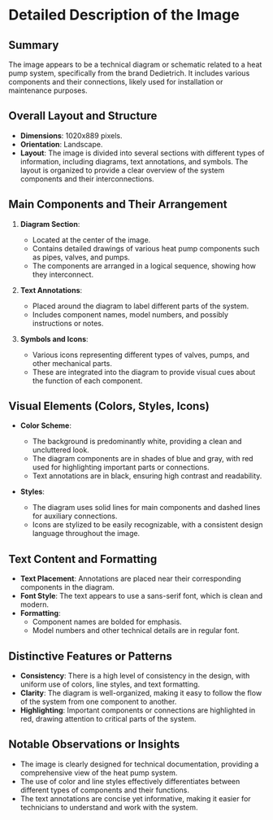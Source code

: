 # Detailed Description of the Image

## Summary
The image appears to be a technical diagram or schematic related to a heat pump system, specifically from the brand Dedietrich. It includes various components and their connections, likely used for installation or maintenance purposes.

## Overall Layout and Structure
- **Dimensions**: 1020x889 pixels.
- **Orientation**: Landscape.
- **Layout**: The image is divided into several sections with different types of information, including diagrams, text annotations, and symbols. The layout is organized to provide a clear overview of the system components and their interconnections.

## Main Components and Their Arrangement
1. **Diagram Section**:
   - Located at the center of the image.
   - Contains detailed drawings of various heat pump components such as pipes, valves, and pumps.
   - The components are arranged in a logical sequence, showing how they interconnect.

2. **Text Annotations**:
   - Placed around the diagram to label different parts of the system.
   - Includes component names, model numbers, and possibly instructions or notes.

3. **Symbols and Icons**:
   - Various icons representing different types of valves, pumps, and other mechanical parts.
   - These are integrated into the diagram to provide visual cues about the function of each component.

## Visual Elements (Colors, Styles, Icons)
- **Color Scheme**:
  - The background is predominantly white, providing a clean and uncluttered look.
  - The diagram components are in shades of blue and gray, with red used for highlighting important parts or connections.
  - Text annotations are in black, ensuring high contrast and readability.

- **Styles**:
  - The diagram uses solid lines for main components and dashed lines for auxiliary connections.
  - Icons are stylized to be easily recognizable, with a consistent design language throughout the image.

## Text Content and Formatting
- **Text Placement**: Annotations are placed near their corresponding components in the diagram.
- **Font Style**: The text appears to use a sans-serif font, which is clean and modern.
- **Formatting**:
  - Component names are bolded for emphasis.
  - Model numbers and other technical details are in regular font.

## Distinctive Features or Patterns
- **Consistency**: There is a high level of consistency in the design, with uniform use of colors, line styles, and text formatting.
- **Clarity**: The diagram is well-organized, making it easy to follow the flow of the system from one component to another.
- **Highlighting**: Important components or connections are highlighted in red, drawing attention to critical parts of the system.

## Notable Observations or Insights
- The image is clearly designed for technical documentation, providing a comprehensive view of the heat pump system.
- The use of color and line styles effectively differentiates between different types of components and their functions.
- The text annotations are concise yet informative, making it easier for technicians to understand and work with the system.